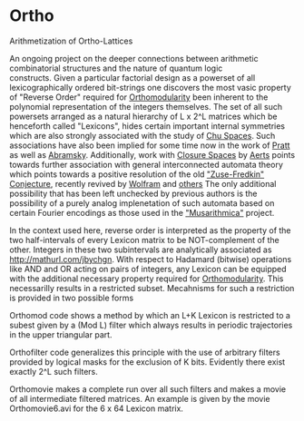 # Ortho
Arithmetization of Ortho-Lattices

An ongoing project on the deeper connections between arithmetic combinatorial structures and the nature of quantum logic<br> constructs. Given a particular factorial design as a powerset of all lexicographically ordered bit-strings one discovers the
most vasic property of "Reverse Order" required for 
<a href="https://en.wikipedia.org/wiki/Complemented_lattice">Orthomodularity</a> been inherent to the polynomial representation
of the integers themselves. The set of all such powersets arranged as a natural hierarchy of L x 2^L matrices which be henceforth called "Lexicons", hides certain 
important internal symmetries which are also strongly associated  with the study of <a href="http://chu.stanford.edu">Chu Spaces</a>. Such associations have also been implied for some time now in the work of 
<a href="http://boole.stanford.edu/pub/ph94.pdf">Pratt</a> as well as 
<a href="https://www.cs.ox.ac.uk/files/2372/RR-09-08.pdf">Abramsky</a>. Additionally, work with 
<a href="">Closure Spaces</a> by <a href="https://en.wikipedia.org/wiki/Diederik_Aerts">Aerts</a> points towards further association with general interconnected automata theory which points towards a positive resolution of the old 
<a href="https://de.wikipedia.org/wiki/Konrad_Zuse#.E2.80.9ERechnender_Raum.E2.80.9C">"Zuse-Fredkin" Conjecture</a>, recently revived by <a href="www.wolframscience.com/nksonline/toc.html">Wolfram</a> and
<a href="http://www.ideal-ist.eu/ps-it-89787">others</a> 
The only additional possibility that has been left unchecked by previous authors is the possibility of a purely analog implenetation of such automata based on certain Fourier encodings as those used in the 
<a href="https://github.com/rtheo/Musarithmica">"Musarithmica"</a> project.

In the context used here, reverse order is interpreted as the property of the two half-intervals of every Lexicon matrix to be NOT-complement of the other. Integers in these two subintervals are analytically associated as http://mathurl.com/jbychgn. With respect to Hadamard (bitwise) operations like AND and OR acting on pairs of integers, any Lexicon can be equipped with the additional necessary property required for <a href="https://en.wikipedia.org/wiki/Complemented_lattice#Orthomodular_lattices">
Orthomodularity</a>. This necessarilly results in a restricted subset. Μecahnisms for such a restriction is provided in two
possible forms

Orthomod code shows a method by which an L+K Lexicon is restricted to a subest given by a (Mod L) filter which always results in periodic trajectories in the upper triangular part.

Orthofilter code generalizes this principle with the use of arbitrary filters provided by logical masks for the exclusion of K bits. Evidently there exist exactly 2^L such filters.

Orthomovie makes a complete run over all such filters and makes a movie of all intermediate filtered matrices. An example is given by the movie Orthomovie6.avi for the 6 x 64 Lexicon matrix.
